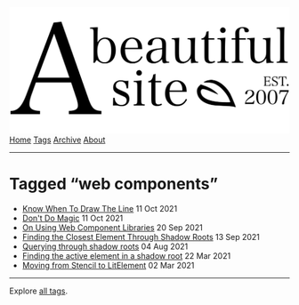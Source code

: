 <a href="../../index.html" class="header-link"><img src="../../images/logos/wordmark.svg" alt="A Beautiful Site" class="wordmark" /></a> <a href="../../index.html" class="nav-item">Home</a> <a href="../index.html" class="nav-item">Tags</a> <a href="../../posts/index.html" class="nav-item">Archive</a> <a href="../../about/index.html" class="nav-item">About</a>

------------------------------------------------------------------------

Tagged “web components”
=======================

-   <a href="../../posts/know-when-to-draw-the-line/index.html" class="post-list-item-link">Know When To Draw The Line</a> 11 Oct 2021
-   <a href="../../posts/dont-do-magic/index.html" class="post-list-item-link">Don't Do Magic</a> 11 Oct 2021
-   <a href="../../posts/on-using-web-component-libraries/index.html" class="post-list-item-link">On Using Web Component Libraries</a> 20 Sep 2021
-   <a href="../../posts/finding-the-closest-element-through-shadow-roots/index.html" class="post-list-item-link">Finding the Closest Element Through Shadow Roots</a> 13 Sep 2021
-   <a href="../../posts/querying-through-shadow-roots/index.html" class="post-list-item-link">Querying through shadow roots</a> 04 Aug 2021
-   <a href="../../posts/finding-the-active-element-in-a-shadow-root/index.html" class="post-list-item-link">Finding the active element in a shadow root</a> 22 Mar 2021
-   <a href="../../posts/moving-from-stencil-to-lit-element/index.html" class="post-list-item-link">Moving from Stencil to LitElement</a> 02 Mar 2021

------------------------------------------------------------------------

Explore [all tags](../index.html).
